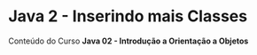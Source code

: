 # Java 2 - Inserindo mais Classes

Conteúdo do Curso **Java 02 - Introdução a Orientação a Objetos**
 
